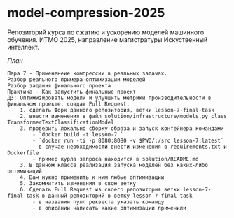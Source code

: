 # model-compression-2025

Репозиторий курса по сжатию и ускорению моделей машинного обучения.
ИТМО 2025, направление магистратуры Искуственный интеллект.


*План*

    Пара 7 - Примененеие компрессии в реальных задачах.
    Разбор реального примера оптимизации моделей
	Разбор задания финального проекта
    Практика - Как запустить финальные проект
    ДЗ: Оптимизировать модели и улучшить метрики производительности в финальном проекте, создав Pull Request.
        1. сделать Форк данного репозитория, ветки lesson-7-final-task
        2. внести изменения в файл solution/infrastructure/models.py class TransformerTextClassificationModel
        3. проверить локально сборку образа и запуск контейнера командами
            - `docker build -t lesson-7 `
            - `docker run -ti -p 8080:8080 -v $PWD/:/src lesson-7:latest`
            - в случае необходимости внести изменения в requirements.txt и Dockerfile
            - пример курла запроса находится в solution/README.md
        3. В данном классе реализация запуска моделей без каких-либо оптимизаций
        4. Вам нужно применить к ним любые оптимизации
        5. Закоммитить изменения в свою ветку
        6. Сделать Pull Request из своего репозитория ветки lesson-7-final-task в данный репозиторий в ветку lesson-7-final-task
            - в названии пулл реквеста указать команду
            - в описании написать какие оптимизации применили

